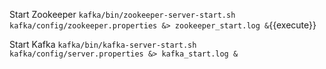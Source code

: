 Start Zookeeper
`kafka/bin/zookeeper-server-start.sh kafka/config/zookeeper.properties &> zookeeper_start.log &`{{execute}}


Start Kafka
`kafka/bin/kafka-server-start.sh kafka/config/server.properties &> kafka_start.log &`
